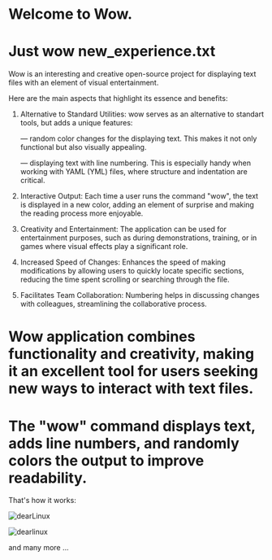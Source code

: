 # Welcome to Wow.

# Just wow new_experience.txt

Wow is an interesting and creative open-source project for displaying text files with an element of visual entertainment. 

Here are the main aspects that highlight its essence and benefits:

1. Alternative to Standard Utilities: wow serves as an alternative to standart tools, but adds a unique features:

    — random color changes for the displaying text. This makes it not only functional but also visually appealing.
   
    — displaying text with line numbering. This is especially handy when working with YAML (YML) files, where structure and indentation are critical.

2. Interactive Output: Each time a user runs the command "wow", the text is displayed in a new color, adding an element of surprise and making the reading process more enjoyable.

3. Creativity and Entertainment: The application can be used for entertainment purposes, such as during demonstrations, training, or in games where visual effects play a significant role.

4. Increased Speed of Changes: Enhances the speed of making modifications by allowing users to quickly locate specific sections, reducing the time spent scrolling or searching through the file. 

5. Facilitates Team Collaboration: Numbering helps in discussing changes with colleagues, streamlining the collaborative process.
  
# Wow application combines functionality and creativity, making it an excellent tool for users seeking new ways to interact with text files.

# The "wow" command displays text, adds line numbers, and randomly colors the output to improve readability.

That's how it works:

![dearLinux](https://github.com/user-attachments/assets/b80e7d77-2300-443d-8725-30fe2b25722f)

![dearlinux](https://github.com/user-attachments/assets/1d83e9d3-dd72-4f78-b2d5-98378309a997)


and many more ...

